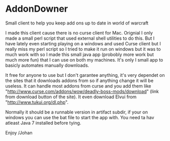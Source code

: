 # AddonDowner
Small client to help you keep add ons up to date in world of warcraft

I made this client cause there is no curse client for Mac. Orignial I only made a small perl script that used external shell utilities to do this. But I have lately even starting playing on a windows and used Curse client but I really miss my perl script so I tried to make it run on windows but it was to much work with so I made this small java app (probobly more work but much more fun) that I can use on both my machines. It's only I small app to basicly automates manually downloads. 

It free for anyone to use but I don't garantee anything, it's very dependet on the sites that it downloads addons from so if anything change it will be useless. It can handle most addons from curse and you add them like "http://www.curse.com/addons/wow/deadly-boss-mods/download" (link from download button of the site). It even download Elvui from "http://www.tukui.org/dl.php".

Normally it should be a runnable version in artifact subdir, if your on windows you can use the bat file to start the app with. You need ta hav atleast Java 7 installed before tying.

Enjoy
/Johan
